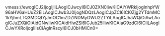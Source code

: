 vmess://ewogICJ2IjogIjIiLAogICJwcyI6ICJ0ZXN0IiwKICAiYWRkIjogInhpYW96aHV6aHUuZ2EiLAogICJwb3J0IjogNDQzLAogICJpZCI6ICI0Zjg2YTdmMC1kYjhmLTQ3MDQtYjJmOC1mZDZlNDMyOWU2ZTYiLAogICJhaWQiOiAwLAogICJuZXQiOiAidGNwIiwKICAidHlwZSI6ICJub25lIiwKICAiaG9zdCI6ICIiLAogICJwYXRoIjogIiIsCiAgInRscyI6ICJ0bHMiCn0=
